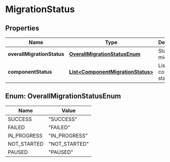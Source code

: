 # MigrationStatus

## Properties
Name | Type | Description | Notes
------------ | ------------- | ------------- | -------------
**overallMigrationStatus** | [**OverallMigrationStatusEnum**](#OverallMigrationStatusEnum) | Status of migration |  [optional]
**componentStatus** | [**List&lt;ComponentMigrationStatus&gt;**](ComponentMigrationStatus.md) | List of component statuses |  [optional]

<a name="OverallMigrationStatusEnum"></a>
## Enum: OverallMigrationStatusEnum
Name | Value
---- | -----
SUCCESS | &quot;SUCCESS&quot;
FAILED | &quot;FAILED&quot;
IN_PROGRESS | &quot;IN_PROGRESS&quot;
NOT_STARTED | &quot;NOT_STARTED&quot;
PAUSED | &quot;PAUSED&quot;
